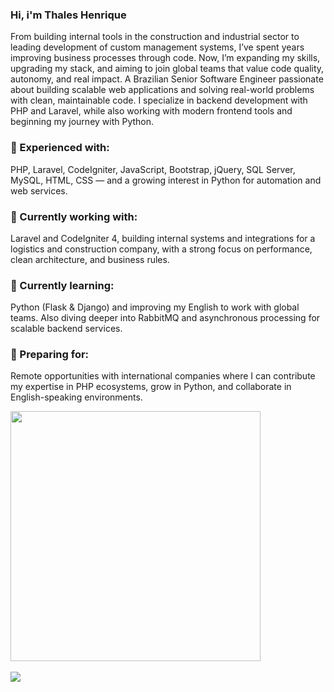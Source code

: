 ### Hi, i'm Thales Henrique 

From building internal tools in the construction and industrial sector to leading development of custom management systems, I’ve spent years improving business processes through code. Now, I’m expanding my skills, upgrading my stack, and aiming to join global teams that value code quality, autonomy, and real impact.
A Brazilian Senior Software Engineer passionate about building scalable web applications and solving real-world problems with clean, maintainable code. I specialize in backend development with PHP and Laravel, while also working with modern frontend tools and beginning my journey with Python.

### 🚩 Experienced with:
PHP, Laravel, CodeIgniter, JavaScript, Bootstrap, jQuery, SQL Server, MySQL, HTML, CSS — and a growing interest in Python for automation and web services.

### 🚩 Currently working with:
Laravel and CodeIgniter 4, building internal systems and integrations for a logistics and construction company, with a strong focus on performance, clean architecture, and business rules.

### 🚩 Currently learning:
Python (Flask & Django) and improving my English to work with global teams. Also diving deeper into RabbitMQ and asynchronous processing for scalable backend services.

### 🚩 Preparing for:
Remote opportunities with international companies where I can contribute my expertise in PHP ecosystems, grow in Python, and collaborate in English-speaking environments.


<!--- Página pessoal <a href="https://www.thcp.dev.br">THCP</a>-->

<div>
  <a href="https://github.com/thaleshpied">
<!--    <img height="180em" src="https://github-readme-stats.vercel.app/api?username=thaleshpied&show_icons=true&theme=gotham&include_all_commits=true&count_private=true"/> -->
  <img height="400em" src="https://github-readme-stats.vercel.app/api/top-langs/?username=thaleshpied&layout=compact&langs_count=7&theme=gotham"/>
</div>
  
<!--<div style="display: inline_block"><br>  
   <img align="center" alt="Thales-Csharp" height="30" width="40" src="https://cdn.jsdelivr.net/gh/devicons/devicon/icons/php/php-original.svg"> -->
<!--   <img align="center" alt="Thales-CSS" height="30" width="40" src="https://raw.githubusercontent.com/devicons/devicon/master/icons/css3/css3-original.svg">   -->
<!--   <img align="center" alt="Thales-HTML" height="30" width="40" src="https://raw.githubusercontent.com/devicons/devicon/master/icons/html5/html5-original.svg"> -->
<!--   <img align="center" alt="Thales-Js" height="30" width="40" src="https://raw.githubusercontent.com/devicons/devicon/master/icons/javascript/javascript-plain.svg"> -->
<!-- </div> -->
<br>
<div> 
<!--   <a href="https://instagram.com/thaleshenriq" target="_blank"><img src="https://img.shields.io/badge/-Instagram-%23E4405F?style=for-the-badge&logo=instagram&logoColor=white" target="_blank"></a> -->
<!--   <a href = "mailto:thaleshpied@gmail.com"><img src="https://img.shields.io/badge/-Gmail-%23333?style=for-the-badge&logo=gmail&logoColor=white" target="_blank"></a> -->
  <a href="https://www.linkedin.com/in/thales-henrique-b027aa206/" target="_blank"><img src="https://img.shields.io/badge/-LinkedIn-%230077B5?style=for-the-badge&logo=linkedin&logoColor=white" target="_blank"></a>  
 
 
</div>

